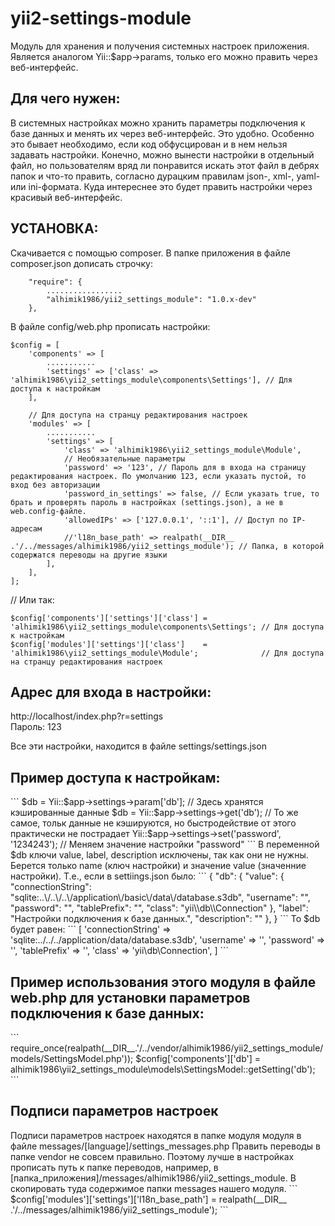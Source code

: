 # yii2-settings-module
Модуль для хранения и получения системных настроек приложения. Является аналогом Yii::$app->params, только его можно править через веб-интерфейс.

<h2>Для чего нужен:</h2>
В системных настройках можно хранить параметры подключения к базе данных и менять их через веб-интерфейс. Это удобно. Особенно это бывает необходимо, если код обфусцирован и в нем нельзя задавать настройки. Конечно, можно вынести настройки в отдельный файл, но пользователям вряд ли понравится искать этот файл в дебрях папок и что-то править, согласно дурацким правилам json-, xml-, yaml- или ini-формата. Куда интереснее это будет править настройки через красивый веб-интерфейс.


<h2>УСТАНОВКА:</h2>

Скачивается с помощью composer. В папке приложения в файле composer.json дописать строчку:
```
    "require": {
		.................
		"alhimik1986/yii2_settings_module": "1.0.x-dev"
    },
```
В файле config/web.php прописать настройки:
```
$config = [
    'components' => [
		...........
		'settings' => ['class' => 'alhimik1986\yii2_settings_module\components\Settings'], // Для доступа к настройкам
    ],
	
	// Для доступа на странцу редактирования настроек
	'modules' => [
		...........
		'settings' => [
			'class' => 'alhimik1986\yii2_settings_module\Module',
			// Необязательные параметры
			'password' => '123', // Пароль для в входа на страницу редактирования настроек. По умолчанию 123, если указать пустой, то вход без авторизации
			'password_in_settings' => false, // Если указать true, то брать и проверять пароль в настройках (settings.json), а не в web.config-файле.
			'allowedIPs' => ['127.0.0.1', '::1'], // Доступ по IP-адресам
			//'l18n_base_path' => realpath(__DIR__ .'/../messages/alhimik1986/yii2_settings_module'); // Папка, в которой содержатся переводы на другие языки
		],
	],
];
```
// Или так:
```
$config['components']['settings']['class'] = 'alhimik1986\yii2_settings_module\components\Settings'; // Для доступа к настройкам
$config['modules']['settings']['class']    = 'alhimik1986\yii2_settings_module\Module';              // Для доступа на странцу редактирования настроек
```

<h2>Адрес для входа в настройки:</h2>
http://localhost/index.php?r=settings
<br>
Пароль: 123

Все эти настройки, находится в файле settings/settings.json


<h2>Пример доступа к настройкам:</h2>
```
$db = Yii::$app->settings->param['db']; // Здесь хранятся кэшированные данные
$db = Yii::$app->settings->get('db');   // То же самое, тольк данные не кэшируются, но быстродействие от этого практически не пострадает
Yii::$app->settings->set('password', '1234243'); // Меняем значение настройки "password"
```
В переменной $db ключи value, label, description исключены, так как они не нужны.
Берется только name (ключ настройки) и значение value (значенние настройки).
Т.е., если в settiings.json было:
```
{
	"db": {
		"value": {
			"connectionString": "sqlite:..\/..\/..\/application\/basic\/data\/database.s3db",
			"username": "",
			"password": "",
			"tablePrefix": "",
			"class": "yii\\db\\Connection"
		},
		"label": "Настройки подключения к базе данных.",
		"description": ""
	},
}
```
То $db будет равен:
```
[
	'connectionString' => 'sqlite:../../../application/data/database.s3db',
	'username'         => '',
	'password'         => '',
	'tablePrefix'      => '',
	'class'            => 'yii\db\Connection',
]
```

<h2>Пример использования этого модуля в файле web.php для установки параметров подключения к базе данных:</h2>
```
require_once(realpath(__DIR__.'/../vendor/alhimik1986/yii2_settings_module/models/SettingsModel.php'));
$config['components']['db'] = alhimik1986\yii2_settings_module\models\SettingsModel::getSetting('db');
```

<h2>Подписи параметров настроек</h2>
Подписи параметров настроек находятся в папке модуля модуля в файле messages/[language]/settings_messages.php
Править переводы в папке vendor не совсем правильно. Поэтому лучше в настройках прописать путь к папке переводов, например, в [папка_приложения]/messages/alhimik1986/yii2_settings_module. B скопировать туда содержимое папки messages нашего модуля.
```
$config['modules']['settings']['l18n_base_path'] = realpath(__DIR__ .'/../messages/alhimik1986/yii2_settings_module');
```
